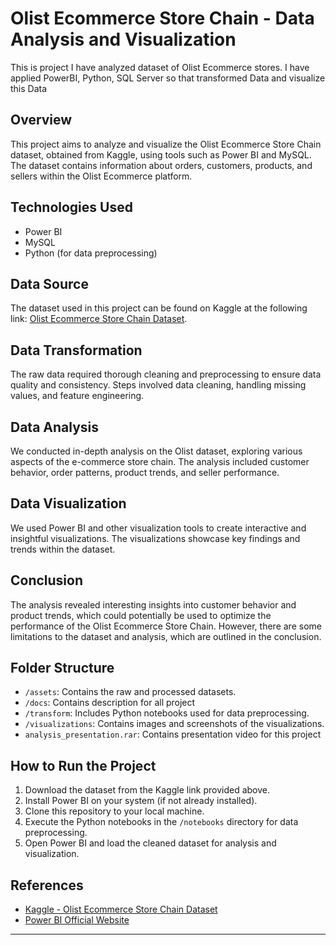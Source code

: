 # Olist Ecommerce Store Chain - Data Analysis and Visualization
This is project I have analyzed dataset of Olist Ecommerce stores. I have applied PowerBI, Python, SQL Server so that transformed Data and visualize this Data 

## Overview

This project aims to analyze and visualize the Olist Ecommerce Store Chain dataset, obtained from Kaggle, using tools such as Power BI and MySQL. The dataset contains information about orders, customers, products, and sellers within the Olist Ecommerce platform.

## Technologies Used

- Power BI
- MySQL
- Python (for data preprocessing)

## Data Source

The dataset used in this project can be found on Kaggle at the following link: [Olist Ecommerce Store Chain Dataset](https://www.kaggle.com/yourusername/olist-ecommerce-dataset).

## Data Transformation

The raw data required thorough cleaning and preprocessing to ensure data quality and consistency. Steps involved data cleaning, handling missing values, and feature engineering.

## Data Analysis

We conducted in-depth analysis on the Olist dataset, exploring various aspects of the e-commerce store chain. The analysis included customer behavior, order patterns, product trends, and seller performance.

## Data Visualization

We used Power BI and other visualization tools to create interactive and insightful visualizations. The visualizations showcase key findings and trends within the dataset.

## Conclusion

The analysis revealed interesting insights into customer behavior and product trends, which could potentially be used to optimize the performance of the Olist Ecommerce Store Chain. However, there are some limitations to the dataset and analysis, which are outlined in the conclusion.

## Folder Structure

- `/assets`: Contains the raw and processed datasets.
- `/docs`: Contains description for all project
- `/transform`: Includes Python notebooks used for data preprocessing.
- `/visualizations`: Contains images and screenshots of the visualizations.
- `analysis_presentation.rar`: Contains presentation video for this project 

## How to Run the Project

1. Download the dataset from the Kaggle link provided above.
2. Install Power BI on your system (if not already installed).
3. Clone this repository to your local machine.
4. Execute the Python notebooks in the `/notebooks` directory for data preprocessing.
5. Open Power BI and load the cleaned dataset for analysis and visualization.

## References

- [Kaggle - Olist Ecommerce Store Chain Dataset](https://www.kaggle.com/yourusername/olist-ecommerce-dataset)
- [Power BI Official Website](https://powerbi.microsoft.com)

---

